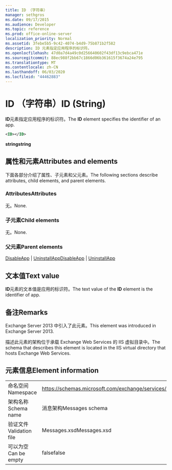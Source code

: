 ```yaml
---
title: ID （字符串）
manager: sethgros
ms.date: 09/17/2015
ms.audience: Developer
ms.topic: reference
ms.prod: office-online-server
localization_priority: Normal
ms.assetid: 3febe5b5-9c42-4074-b4d9-75b871b2f582
description: ID 元素指定应用程序的标识符。
ms.openlocfilehash: 47d0a7d4a49c0d256640602f43df13c9ebca471e
ms.sourcegitcommit: 88ec988f2bb67c1866d06b361615f3674a24e795
ms.translationtype: MT
ms.contentlocale: zh-CN
ms.lasthandoff: 06/03/2020
ms.locfileid: "44462883"
---
```

# <a name="id-string"></a><span data-ttu-id="f473f-103">ID （字符串）</span><span class="sxs-lookup"><span data-stu-id="f473f-103">ID (String)</span></span>

<span data-ttu-id="f473f-104">**ID**元素指定应用程序的标识符。</span><span class="sxs-lookup"><span data-stu-id="f473f-104">The **ID** element specifies the identifier of an app.</span></span> 
  
```XML
<ID></ID>
```

 <span data-ttu-id="f473f-105">**string**</span><span class="sxs-lookup"><span data-stu-id="f473f-105">**string**</span></span>
## <a name="attributes-and-elements"></a><span data-ttu-id="f473f-106">属性和元素</span><span class="sxs-lookup"><span data-stu-id="f473f-106">Attributes and elements</span></span>

<span data-ttu-id="f473f-107">下面各部分介绍了属性、子元素和父元素。</span><span class="sxs-lookup"><span data-stu-id="f473f-107">The following sections describe attributes, child elements, and parent elements.</span></span>
  
### <a name="attributes"></a><span data-ttu-id="f473f-108">Attributes</span><span class="sxs-lookup"><span data-stu-id="f473f-108">Attributes</span></span>

<span data-ttu-id="f473f-109">无。</span><span class="sxs-lookup"><span data-stu-id="f473f-109">None.</span></span>
  
### <a name="child-elements"></a><span data-ttu-id="f473f-110">子元素</span><span class="sxs-lookup"><span data-stu-id="f473f-110">Child elements</span></span>

<span data-ttu-id="f473f-111">无。</span><span class="sxs-lookup"><span data-stu-id="f473f-111">None.</span></span>
  
### <a name="parent-elements"></a><span data-ttu-id="f473f-112">父元素</span><span class="sxs-lookup"><span data-stu-id="f473f-112">Parent elements</span></span>

<span data-ttu-id="f473f-113">[DisableApp](disableapp.md)  | [UninstallApp](uninstallapp.md)</span><span class="sxs-lookup"><span data-stu-id="f473f-113">[DisableApp](disableapp.md) | [UninstallApp](uninstallapp.md)</span></span>
  
## <a name="text-value"></a><span data-ttu-id="f473f-114">文本值</span><span class="sxs-lookup"><span data-stu-id="f473f-114">Text value</span></span>

<span data-ttu-id="f473f-115">**ID**元素的文本值是应用的标识符。</span><span class="sxs-lookup"><span data-stu-id="f473f-115">The text value of the **ID** element is the identifier of app.</span></span> 
  
## <a name="remarks"></a><span data-ttu-id="f473f-116">备注</span><span class="sxs-lookup"><span data-stu-id="f473f-116">Remarks</span></span>

<span data-ttu-id="f473f-117">Exchange Server 2013 中引入了此元素。</span><span class="sxs-lookup"><span data-stu-id="f473f-117">This element was introduced in Exchange Server 2013.</span></span>
  
<span data-ttu-id="f473f-118">描述此元素的架构位于承载 Exchange Web Services 的 IIS 虚拟目录中。</span><span class="sxs-lookup"><span data-stu-id="f473f-118">The schema that describes this element is located in the IIS virtual directory that hosts Exchange Web Services.</span></span>
  
## <a name="element-information"></a><span data-ttu-id="f473f-119">元素信息</span><span class="sxs-lookup"><span data-stu-id="f473f-119">Element information</span></span>

|||
|:-----|:-----|
|<span data-ttu-id="f473f-120">命名空间</span><span class="sxs-lookup"><span data-stu-id="f473f-120">Namespace</span></span>  <br/> |https://schemas.microsoft.com/exchange/services/2006/messages  <br/> |
|<span data-ttu-id="f473f-121">架构名称</span><span class="sxs-lookup"><span data-stu-id="f473f-121">Schema name</span></span>  <br/> |<span data-ttu-id="f473f-122">消息架构</span><span class="sxs-lookup"><span data-stu-id="f473f-122">Messages schema</span></span>  <br/> |
|<span data-ttu-id="f473f-123">验证文件</span><span class="sxs-lookup"><span data-stu-id="f473f-123">Validation file</span></span>  <br/> |<span data-ttu-id="f473f-124">Messages.xsd</span><span class="sxs-lookup"><span data-stu-id="f473f-124">Messages.xsd</span></span>  <br/> |
|<span data-ttu-id="f473f-125">可以为空</span><span class="sxs-lookup"><span data-stu-id="f473f-125">Can be empty</span></span>  <br/> |<span data-ttu-id="f473f-126">false</span><span class="sxs-lookup"><span data-stu-id="f473f-126">false</span></span>  <br/> |
   

